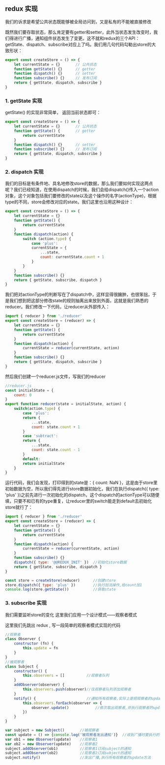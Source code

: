 ## redux 实现
我们的诉求是希望公共状态既能够被全局访问到，又是私有的不能被直接修改

既然我们要存取状态，那么肯定要有getter和setter，此外当状态发生改变时，我们得进行广播，通知组件状态发生了变更。这不就和redux的三个API：getState、dispatch、subscribe对应上了吗。我们用几句代码勾勒出store的大致形状：

```js
export const createStore = () => {    
    let currentState = {}       // 公共状态    
    function getState() {}      // getter    
    function dispatch() {}      // setter    
    function subscribe() {}     // 发布订阅    
    return { getState, dispatch, subscribe }
}

```

### 1. getState 实现
getState() 的实现非常简单， 返回当前状态即可：
```js
export const createStore = () => {    
    let currentState = {}       // 公共状态    
    function getState() {       // getter        
        return currentState    
    }    
    function dispatch() {}      // setter    
    function subscribe() {}     // 发布订阅    
    return { getState, dispatch, subscribe }
}
```

### 2. dispatch 实现
我们的目标是有条件地、具名地修改store的数据，那么我们要如何实现这两点呢？我们已经知道，在使用dispatch的时候，我们会给dispatch()传入一个action对象，这个对象包括我们要修改的state以及这个操作的名字(actionType)，根据type的不同，store会修改对应的state。我们这里也沿用这种设计：

```js
export const createStore = () => {    
    let currentState = {}    
    function getState() {        
        return currentState    
    }    
    function dispatch(action) {        
        switch (action.type) {            
            case 'plus':            
            currentState = {                 
                ...state,                 
                count: currentState.count + 1            
            }        
        }    
    }    
    function subscribe() {}    
    return { getState, subscribe, dispatch }
}
```
我们把对actionType的判断写在了dispatch中，这样显得很臃肿，也很笨拙，于是我们想到把这部分修改state的规则抽离出来放到外面，这就是我们熟悉的reducer。我们修改一下代码，让reducer从外部传入：

```js
import { reducer } from './reducer'
export const createStore = (reducer) => {    
    let currentState = {}     
    function getState() {        
        return currentState    
    }    
    function dispatch(action) {         
        currentState = reducer(currentState, action)  
    }    
    function subscribe() {}    
    return { getState, dispatch, subscribe }
}
```

然后我们创建一个reducer.js文件，写我们的reducer

```js
//reducer.js
const initialState = {    
    count: 0
}
export function reducer(state = initialState, action) {    
    switch(action.type) {      
        case 'plus':        
        return {            
            ...state,                    
            count: state.count + 1        
        }      
        case 'subtract':        
        return {            
            ...state,            
            count: state.count - 1        
        }      
        default:        
        return initialState    
    }
}
```

运行代码，我们会发现，打印得到的state是：{ count: NaN }，这是由于store里初始数据为空，所以我们得先进行store数据初始化，我们在执行dispatch({ type: 'plus' })之前先进行一次初始化的dispatch，这个dispatch的actionType可以随便填，只要不和已有的type重复，让reducer里的switch能走到default去初始化store就行了：

```js
import { reducer } from './reducer'
export const createStore = (reducer) => {        
    let currentState = {}        
    function getState() {                
        return currentState        
    }        
    function dispatch(action) {                
        currentState = reducer(currentState, action)        
    }        
    function subscribe() {}    
    dispatch({ type: '@@REDUX_INIT' })  //初始化store数据        
    return { getState, subscribe, dispatch }
}

const store = createStore(reducer)      //创建store
store.dispatch({ type: 'plus' })        //执行加法操作,给count加1
console.log(store.getState())           //获取state
```

### 3. subscribe 实现
我们需要监听store的变化 这里我们应用一个设计模式——观察者模式

这里我们先跳出 redux , 写一段简单的观察者模式实现的代码
```js
//观察者
class Observer {    
    constructor (fn) {      
        this.update = fn    
    }
}
//被观察者
class Subject {    
    constructor() {        
        this.observers = []          //观察者队列    
    }    
    addObserver(observer) {          
        this.observers.push(observer)//往观察者队列添加观察者    
    }    
    notify() {                       //通知所有观察者,实际上是把观察者的update()都执行了一遍       
        this.observers.forEach(observer => {        
            observer.update()            //依次取出观察者,并执行观察者的update方法        
        })    
    }
}

var subject = new Subject()       //被观察者
const update = () => {console.log('被观察者发出通知')}  //收到广播时要执行的方法
var ob1 = new Observer(update)    //观察者1
var ob2 = new Observer(update)    //观察者2
subject.addObserver(ob1)          //观察者1订阅subject的通知
subject.addObserver(ob2)          //观察者2订阅subject的通知
subject.notify()                  //发出广播,执行所有观察者的update方法

```